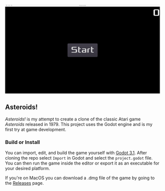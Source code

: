 ![Gameplay](https://github.com/haaspt/asteroids/blob/master/demo/gameplay.gif)

## Asteroids!
*Asteroids!* is my attempt to create a clone of the classic Atari game *Asteroids* released in 1979. This project uses the Godot engine and is my first try at game development.

### Build or Install
You can import, edit, and build the game yourself with [Godot 3.1](https://godotengine.org/download). After cloning the repo select `Import` in Godot and select the `project.godot` file. You can then run the game inside the editor or export it as an executable for your desired platform.

If you're on MacOS you can download a .dmg file of the game by going to the [Releases](https://github.com/haaspt/asteroids/releases) page.
